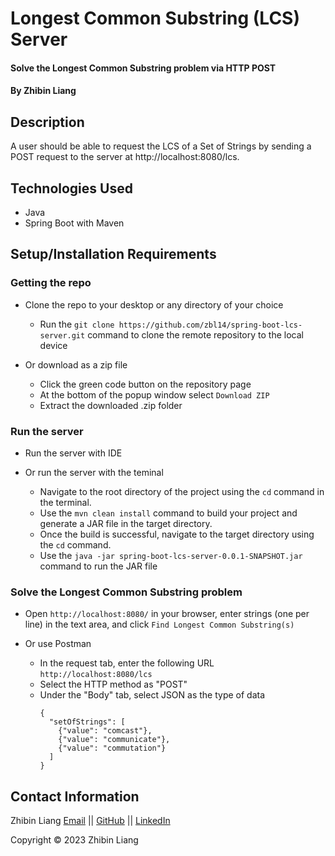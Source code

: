 # Longest Common Substring (LCS) Server

#### Solve the Longest Common Substring problem via HTTP POST

#### By Zhibin Liang

## Description

A user should be able to request the LCS of a Set of Strings by sending a POST request to the server at http://localhost:8080/lcs.

## Technologies Used

- Java
- Spring Boot with Maven

## Setup/Installation Requirements

### Getting the repo

- Clone the repo to your desktop or any directory of your choice

  - Run the `git clone https://github.com/zbl14/spring-boot-lcs-server.git` command to clone the remote repository to the local device

- Or download as a zip file
  - Click the green code button on the repository page
  - At the bottom of the popup window select `Download ZIP`
  - Extract the downloaded .zip folder

### Run the server

- Run the server with IDE

- Or run the server with the teminal
  - Navigate to the root directory of the project using the `cd` command in the terminal.
  - Use the `mvn clean install` command to build your project and generate a JAR file in the target directory.
  - Once the build is successful, navigate to the target directory using the `cd` command.
  - Use the `java -jar spring-boot-lcs-server-0.0.1-SNAPSHOT.jar` command to run the JAR file

### Solve the Longest Common Substring problem

- Open `http://localhost:8080/` in your browser, enter strings (one per line) in the text area, and click `Find Longest Common Substring(s)`

- Or use Postman
  - In the request tab, enter the following URL `http://localhost:8080/lcs`
  - Select the HTTP method as "POST"
  - Under the "Body" tab, select JSON as the type of data
    ```
    {
      "setOfStrings": [
        {"value": "comcast"},
        {"value": "communicate"},
        {"value": "commutation"}
      ]
    }
    ```

## Contact Information

Zhibin Liang [Email](zhibin.ben.liang@gmail.com) || [GitHub](https://github.com/zbl14) || [LinkedIn](https://www.linkedin.com/in/zhibin-liang/)

Copyright &copy; 2023 Zhibin Liang
